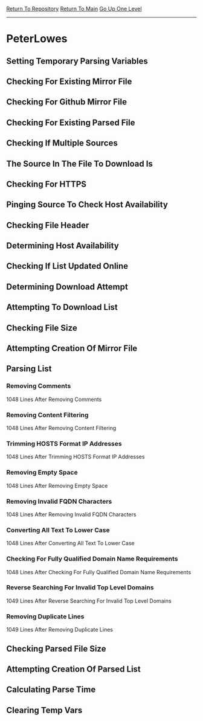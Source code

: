 [Return To Repository](https://github.com/deathbybandaid/piholeparser/)
[Return To Main](https://github.com/deathbybandaid/piholeparser/blob/master/RecentRunLogs/Mainlog.md)
[Go Up One Level](https://github.com/deathbybandaid/piholeparser/blob/master/RecentRunLogs/TopLevelScripts/30-Processing-Blacklists.md)
____________________________________
# PeterLowes
## Setting Temporary Parsing Variables
## Checking For Existing Mirror File
## Checking For Github Mirror File
## Checking For Existing Parsed File
## Checking If Multiple Sources
## The Source In The File To Download Is
## Checking For HTTPS
## Pinging Source To Check Host Availability
## Checking File Header
## Determining Host Availability
## Checking If List Updated Online
## Determining Download Attempt
## Attempting To Download List
## Checking File Size
## Attempting Creation Of Mirror File
## Parsing List
### Removing Comments
1048 Lines After Removing Comments
### Removing Content Filtering
1048 Lines After Removing Content Filtering
### Trimming HOSTS Format IP Addresses
1048 Lines After Trimming HOSTS Format IP Addresses
### Removing Empty Space
1048 Lines After Removing Empty Space
### Removing Invalid FQDN Characters
1048 Lines After Removing Invalid FQDN Characters
### Converting All Text To Lower Case
1048 Lines After Converting All Text To Lower Case
### Checking For Fully Qualified Domain Name Requirements
1048 Lines After Checking For Fully Qualified Domain Name Requirements
### Reverse Searching For Invalid Top Level Domains
1049 Lines After Reverse Searching For Invalid Top Level Domains
### Removing Duplicate Lines
1049 Lines After Removing Duplicate Lines
## Checking Parsed File Size
## Attempting Creation Of Parsed List
## Calculating Parse Time
## Clearing Temp Vars
